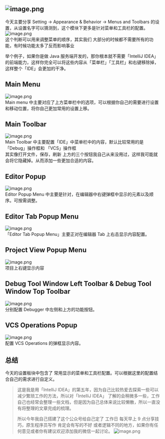 ## ![image.png](/images/menus-and-tools/32885933c4f6c4ad42a846c0450054d4.png)

今天主要分享 Setting -> Appearance & Behavior -> Menus and Toolbars 的设置，从设置名字可以猜测到，这个模块下更多是针对菜单和工具栏的配置。<br />![image.png](/images/menus-and-tools/358d5256b2e139b6b1ecb6186ec1c669.png)<br />这个判断可以用来调整菜单的顺序，其实我们 大部分的时候都不需要所有的功能，有时候功能太多了反而影响事业

举个例子，如果你是做 Java 服务端开发的，那你根本就不需要「IntelliJ IDEA」 的前端能力，这样你完全可以将这些内容从「菜单栏」「工具栏」和右键移除掉，这样整个「IDE」会更加的干净。

## Main Menu

![image.png](/images/menus-and-tools/4319e0f428be72fcbe1de9dbd2fb44ef.png)<br />Main menu 中主要对应了上方菜单栏中的选项，可以根据你自己的需要进行设置和移动位置，将你自己更加常用的设置上移。

## Main Toolbar

![image.png](/images/menus-and-tools/8a8d19ee3dc5d8883540d651a0f2ead1.png)<br />Main Toolbar 中主要配置「IDE」中菜单栏中的内容，默认比较常用的是「Debug」操作框和 「VCS」操作框<br />其实像打开文件，保存，刷新 上方的三个按钮我自己从来没用过，这样我可能就会将它隐藏掉。从而添加一些更加合适的内容。

## Editor Popup

![image.png](/images/menus-and-tools/f1d2e32ca1134fcd488b1056ef57c7c0.png)<br />Editor Popup Menu 中主要是针对，在编辑器中右键弹框中显示的元素以及顺序。可按需调整。

## Editor Tab Popup Menu

![image.png](/images/menus-and-tools/63fd9f26c4cd807b75ef39dd7aa8f3eb.png)<br />「Editor Tab Popup Menu」主要正对在编辑器 Tab 上右击显示内容配置。

## Project View Popup Menu

![image.png](/images/menus-and-tools/d64235ad7b96faf45aa176950ad994c1.png)<br />项目上右键显示内容

## Debug Tool Window Left Toolbar & Debug Tool Window Top Toolbar

![image.png](/images/menus-and-tools/0b7269c29caad0a911b83c5f8cafb56d.png)<br />分别配置 Debugger 中左侧和上方的功能按钮。

## VCS Operations Popup

![image.png](/images/menus-and-tools/ba215f8fd13837a64c3c0097f6c9db51.png)<br />配置 VCS Operations 的弹框显示内容。

## 总结

今天的设置板块中包含了 常用显示的菜单和工具栏配置。可以根据这里的配置结合自己的需求进行自定义。

> 这是我是用「IntelliJ IDEA」的第五年，因为自己比较热爱去探索一些可以减少繁琐工作的方法，所以对「IntelliJ IDEA」 了解的会稍微多一些，工作 自己也经常会整理一些文档，但是因为自己总体来说比较懒散，所以一直没有将整理的文章完成的梳理。
>
> 所以今年我自己搭建了这个公众号给自己定了 工作日 每天早上 9 点分享技巧，原生程序员写作 肯定会有写的不好 或者逻辑不同的地方，如果你有任何意见或者你有建议欢迎添加我的微信一起讨论。
> ![image.png](/images/menus-and-tools/29a4c42754e328e2cb5c9016b4edd616.png)
